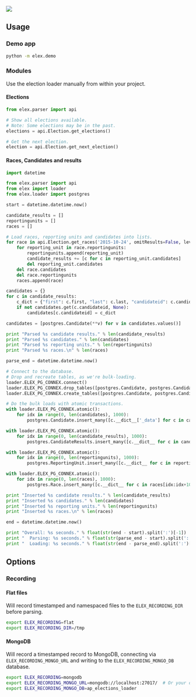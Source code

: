 ![](https://cloud.githubusercontent.com/assets/109988/10737959/635bfb56-7beb-11e5-9ee5-102eb1582718.png)

## Usage
### Demo app
```bash
python -m elex.demo
```

### Modules
Use the election loader manually from within your project.

#### Elections
```python
from elex.parser import api

# Show all elections available.
# Note: Some elections may be in the past.
elections = api.Election.get_elections()

# Get the next election.
election = api.Election.get_next_election()
```

#### Races, Candidates and results
```python
import datetime

from elex.parser import api
from elex import loader
from elex.loader import postgres

start = datetime.datetime.now()

candidate_results = []
reportingunits = []
races = []

# Load races, reporting units and candidates into lists.
for race in api.Election.get_races('2015-10-24', omitResults=False, level="ru"):
    for reporting_unit in race.reportingunits:
        reportingunits.append(reporting_unit)
        candidate_results += [c for c in reporting_unit.candidates]
        del reporting_unit.candidates
    del race.candidates
    del race.reportingunits
    races.append(race)

candidates = {}
for c in candidate_results:
    c_dict = {"first": c.first, "last": c.last, "candidateid": c.candidateid, "polid": c.polid, "ballotorder": c.ballotorder, "polnum": c.polnum, "party": c.party}
    if not candidates.get(c.candidateid, None):
        candidates[c.candidateid] = c_dict

candidates = [postgres.Candidate(**v) for v in candidates.values()]

print "Parsed %s candidate results." % len(candidate_results)
print "Parsed %s candidates." % len(candidates)
print "Parsed %s reporting units." % len(reportingunits)
print "Parsed %s races.\n" % len(races)

parse_end = datetime.datetime.now()

# Connect to the database.
# Drop and recreate tables, as we're bulk-loading.
loader.ELEX_PG_CONNEX.connect()
loader.ELEX_PG_CONNEX.drop_tables([postgres.Candidate, postgres.CandidateResults, postgres.Race, postgres.ReportingUnit], safe=True)
loader.ELEX_PG_CONNEX.create_tables([postgres.Candidate, postgres.CandidateResults, postgres.Race, postgres.ReportingUnit], safe=True)

# Do the bulk loads with atomic transactions.
with loader.ELEX_PG_CONNEX.atomic():
    for idx in range(0, len(candidates), 1000):
        postgres.Candidate.insert_many([c.__dict__['_data'] for c in candidates[idx:idx+1000]]).execute()

with loader.ELEX_PG_CONNEX.atomic():
    for idx in range(0, len(candidate_results), 1000):
        postgres.CandidateResults.insert_many([c.__dict__ for c in candidate_results[idx:idx+1000]]).execute()

with loader.ELEX_PG_CONNEX.atomic():
    for idx in range(0, len(reportingunits), 1000):
        postgres.ReportingUnit.insert_many([c.__dict__ for c in reportingunits[idx:idx+1000]]).execute()

with loader.ELEX_PG_CONNEX.atomic():
    for idx in range(0, len(races), 1000):
        postgres.Race.insert_many([c.__dict__ for c in races[idx:idx+1000]]).execute()

print "Inserted %s candidate results." % len(candidate_results)
print "Inserted %s candidates." % len(candidates)
print "Inserted %s reporting units." % len(reportingunits)
print "Inserted %s races.\n" % len(races)

end = datetime.datetime.now()

print "Overall: %s seconds." % float(str(end - start).split(':')[-1])
print "  Parsing: %s seconds." % float(str(parse_end - start).split(':')[-1])
print "  Loading: %s seconds." % float(str(end - parse_end).split(':')[-1])
```

## Options
### Recording
#### Flat files
Will record timestamped and namespaced files to the `ELEX_RECORDING_DIR` before parsing.

```bash
export ELEX_RECORDING=flat
export ELEX_RECORDING_DIR=/tmp
```

#### MongoDB
Will record a timestamped record to MongoDB, connecting via `ELEX_RECORDING_MONGO_URL` and writing to the `ELEX_RECORDING_MONGO_DB` database.

```bash
export ELEX_RECORDING=mongodb
export ELEX_RECORDING_MONGO_URL=mongodb://localhost:27017/  # Or your own connection string.
export ELEX_RECORDING_MONGO_DB=ap_elections_loader
```
